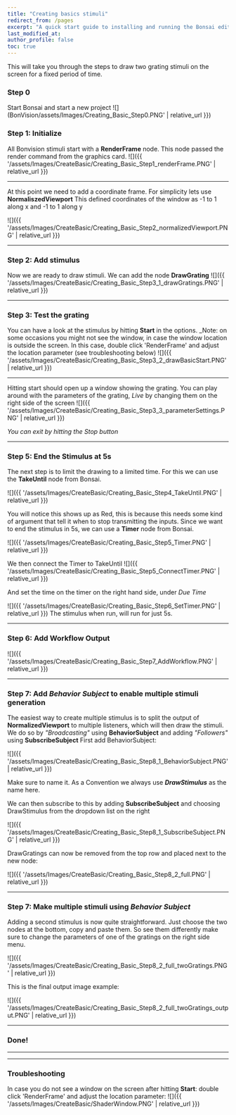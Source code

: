 ```yaml
---
title: "Creating basics stimuli"
redirect_from: /pages
excerpt: "A quick start guide to installing and running the Bonsai editor."
last_modified_at: 
author_profile: false
toc: true
---
```


This will take you through the steps to draw two grating stimuli on the screen for a fixed period of time.

### Step 0
Start Bonsai and start a new project
![](BonVision/assets/Images/Creating_Basic_Step0.PNG' | relative_url }})

### Step 1: Initialize
All Bonvision stimuli start with a **RenderFrame** node.
This node passed the render command from the graphics card. 
![]({{ '/assets/Images/CreateBasic/Creating_Basic_Step1_renderFrame.PNG' | relative_url }})

***

At this point we need to add a coordinate frame. For simplicity lets use **NormaliszedViewport**
This defined coordinates of the window as -1 to 1 along x and -1 to 1 along y

![]({{ '/assets/Images/CreateBasic/Creating_Basic_Step2_normalizedViewport.PNG' | relative_url }})

***

### Step 2: Add stimulus
Now we are ready to draw stimuli. We can add the node **DrawGrating**
![]({{ '/assets/Images/CreateBasic/Creating_Basic_Step3_1_drawGratings.PNG' | relative_url }})

***

### Step 3: Test the grating
You can have a look at the stimulus by hitting **Start** in the options. _Note: on some occasions you might not see the window, in case the window location is outside the screen. In this case, double click 'RenderFrame' and adjust the location parameter (see troubleshooting below)
![]({{ '/assets/Images/CreateBasic/Creating_Basic_Step3_2_drawBasicStart.PNG' | relative_url }})

***

Hitting start should open up a window showing the grating. You can play around with the parameters of the grating, _Live_ by changing them on the right side of the screen
![]({{ '/assets/Images/CreateBasic/Creating_Basic_Step3_3_parameterSettings.PNG' | relative_url }})

_You can exit by hitting the Stop button_

***

### Step 5: End the Stimulus at 5s
The next step is to limit the drawing to a limited time. For this we can use the **TakeUntil** node from Bonsai. 

![]({{ '/assets/Images/CreateBasic/Creating_Basic_Step4_TakeUntil.PNG' | relative_url }})

You will notice this shows up as Red, this is because this needs some kind of argument that tell it when to stop transmitting the inputs. Since we want to end the stimulus in 5s, we can use a **Timer** node from Bonsai. 

![]({{ '/assets/Images/CreateBasic/Creating_Basic_Step5_Timer.PNG' | relative_url }})

We then connect the Timer to TakeUntil 
![]({{ '/assets/Images/CreateBasic/Creating_Basic_Step5_ConnectTimer.PNG' | relative_url }})

And set the time on the timer on the right hand side, under _Due Time_

![]({{ '/assets/Images/CreateBasic/Creating_Basic_Step6_SetTimer.PNG' | relative_url }})
The stimulus when run, will run for just 5s. 

***

### Step 6: Add Workflow Output
![]({{ '/assets/Images/CreateBasic/Creating_Basic_Step7_AddWorkflow.PNG' | relative_url }})

***

### Step 7: Add _Behavior Subject_ to enable multiple stimuli generation
The easiest way to create multiple stimulus is to split the output of **NormalizedViewport** to multiple listeners, which will then draw the stimuli. We do so by _"Broadcasting"_ using **BehaviorSubject** and adding _"Followers"_ using **SubscribeSubject**
First add BehaviorSubject:

![]({{ '/assets/Images/CreateBasic/Creating_Basic_Step8_1_BehaviorSubject.PNG' | relative_url }})

Make sure to name it. As a Convention we always use _**DrawStimulus**_ as the name here.

We can then subscribe to this by adding **SubscribeSubject** and choosing DrawStimulus from the dropdown list on the right

![]({{ '/assets/Images/CreateBasic/Creating_Basic_Step8_1_SubscribeSubject.PNG' | relative_url }})

DrawGratings can now be removed from the top row and placed next to the new node:

![]({{ '/assets/Images/CreateBasic/Creating_Basic_Step8_2_full.PNG' | relative_url }})

***

### Step 7: Make multiple stimuli using _Behavior Subject_
Adding a second stimulus is now quite straightforward. Just choose the two nodes at the bottom, copy and paste them. So see them differently make sure to change the parameters of one of the gratings on the right side menu.

![]({{ '/assets/Images/CreateBasic/Creating_Basic_Step8_2_full_twoGratings.PNG' | relative_url }})

This is the final output image example:

![]({{ '/assets/Images/CreateBasic/Creating_Basic_Step8_2_full_twoGratings_output.PNG' | relative_url }})

***

### Done!

***

***

### Troubleshooting 
In case you do not see a window on the screen after hitting **Start**: double click 'RenderFrame' and adjust the location parameter:
![]({{ '/assets/Images/CreateBasic/ShaderWindow.PNG' | relative_url }})
